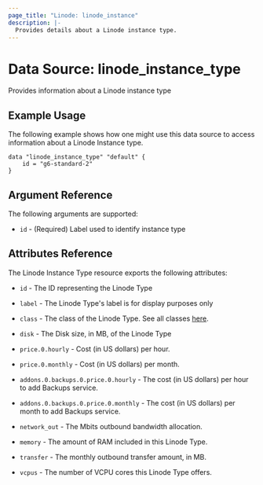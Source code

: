 ```yaml
---
page_title: "Linode: linode_instance"
description: |-
  Provides details about a Linode instance type.
---
```


# Data Source: linode\_instance\_type

Provides information about a Linode instance type

## Example Usage

The following example shows how one might use this data source to access information about a Linode Instance type.

```hcl
data "linode_instance_type" "default" {
    id = "g6-standard-2"
}
```

## Argument Reference

The following arguments are supported:

* `id` - (Required) Label used to identify instance type

## Attributes Reference

The Linode Instance Type resource exports the following attributes:

* `id` - The ID representing the Linode Type

* `label` - The Linode Type's label is for display purposes only

* `class` - The class of the Linode Type. See all classes [here](https://www.linode.com/docs/api/linode-types/#type-view__responses).

* `disk` - The Disk size, in MB, of the Linode Type

* `price.0.hourly` -  Cost (in US dollars) per hour.

* `price.0.monthly` - Cost (in US dollars) per month.

* `addons.0.backups.0.price.0.hourly` - The cost (in US dollars) per hour to add Backups service.

* `addons.0.backups.0.price.0.monthly` - The cost (in US dollars) per month to add Backups service.

* `network_out` - The Mbits outbound bandwidth allocation.

* `memory` - The amount of RAM included in this Linode Type.

* `transfer` - The monthly outbound transfer amount, in MB.

* `vcpus` - The number of VCPU cores this Linode Type offers.
